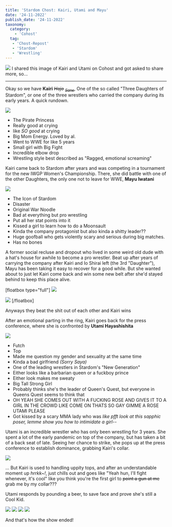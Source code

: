 ```yaml
---
title: 'Stardom Chost: Kairi, Utami and Mayu'
date: '24-11-2022'
publish_date: '24-11-2022'
taxonomy:
  category:
    - 'Cohost'
  tag:
   - 'Chost-Repost'
   - 'Stardom'
   - 'Wrestling'
---
```


![](utamichoke.jpg?lightbox)
I shared this image of Kairi and Utami on Cohost and got asked to share more, so...
<hr>

Okay so we have **Kairi** ~~<strike>*Hojo*</strike>~~ ~~<sub>*Sane*</sub>~~, One of the so called "Three Daughters of Stardom", or one of the three wrestlers who carried the company during its early years. A quick rundown.

![](kairi.jpg?lightbox)

- The Pirate Princess
- Really good at crying
- like *SO good* at crying
- Big Mom Energy. Loved by al.
- Went to WWE for like 5 years
- Small girl with Big Fight
- Incredible elbow drop
- Wrestling style best described as "Ragged, emotional screaming"

Kairi came back to Stardom after years and was competing in a tournament for the new IWGP Women's Championship. There, she did battle with one of the other Daughters, the only one not to leave for WWE, **Mayu Iwatani**

![](mayu.png?lightbox)

- The Icon of Stardom
- Disaster
- Original War Noodle
- Bad at everything but pro wrestling
- Put all her stat points into it
- Kissed a girl to learn how to do a Moonsault
- Kinda the company protagonist but also kinda a shitty leader??
- Huge goofball who gets violently scary and serious during big matches.
- Has no bones

A former social recluse and dropout who lived in some weird old dude with a hat's house for awhile to become a pro wrestler. Beat up after years of carrying the company after Kairi and Io Shirai left (the 3rd "Daughter"), Mayu has been taking it easy to recover for a good while. But she wanted about to just let Kairi come back and win some new belt after she'd stayed behind to keep this place alive.

[floatbox type="full"]
![](kairimayu1.webp?lightbox) 

![](kairimayu2.webp?lightbox)
[/floatbox]

Anyways they beat the shit out of each other and Kairi wins

After an emotional parting in the ring, Kairi goes back for the press conference, where she is confronted by **Utami Hayashishita**

![](https://staging.cohostcdn.org/attachment/c8b89cb4-c4dd-40a4-a641-aabed24da04f/utami.jpg)

- Futch
- Top
- Made me question my gender and sexuality at the same time
- Kinda a bad girlfriend *(Sorry Saya)*
- One of the leading wrestlers in Stardom's "New Generation"
- Either looks like a barbarian queen or a fuckboy prince
- Either look makes me sweaty
- Big Tall Strong Girl
- Probably thinks she's the leader of Queen's Quest, but everyone in Queens Quest seems to think that
- OH YEAH SHE COMES OUT WITH A FUCKING ROSE AND GIVES IT TO A GIRL IN THE CROWD LIKE COME ON THATS SO GAY GIMME A ROSE UTAMI PLEASE
- Got kissed by a scary MMA lady who was *like pfft look at this sapphic poser, lemme show you how to intimidate a girl--*

Utami is an incredible wrestler who has only been wrestling for 3 years. She spent a lot of the early pandemic on top of the company, but has taken a bit of a back seat of late. Seeing her chance to strike, she pops up at the press conference to establish dominance, grabbing Kairi's collar.

![](uppitytop.png?lightbox)

... But Kairi is used to handling uppity tops, and after an understandable moment up *hrrkk~!*, just chills out and goes like "Yeah hun, I'll fight whenever, it's cool" like you think you're the first girl to ~~point a gun at me~~ grab me by my collar???

Utami responds by pounding a beer, to save face and prove she's still a Cool Kid.

![](beer1.jpg?lightbox)
![](beer2.jpg?lightbox)
![](beer3.jpg?lightbox)
![](beer4.jpg?lightbox)

And that's how the show ended!